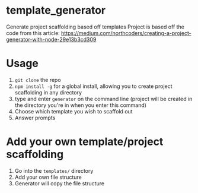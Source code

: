 # template_generator
Generate project scaffolding based off templates
Project is based off the code from this article:
https://medium.com/northcoders/creating-a-project-generator-with-node-29e13b3cd309

# Usage
1. `git clone` the repo
1. `npm install -g` for a global install, allowing you to create project scaffolding in any directory
1. type and enter `generator` on the command line (project will be created in the directory you're in when you enter this command)
1. Choose which template you wish to scaffold out
1. Answer prompts

# Add your own template/project scaffolding
1. Go into the `templates/` directory
1. Add your own file structure
1. Generator will copy the file structure